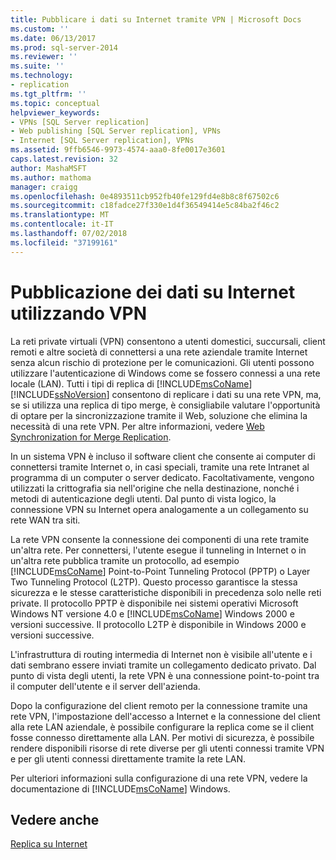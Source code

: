 ```yaml
---
title: Pubblicare i dati su Internet tramite VPN | Microsoft Docs
ms.custom: ''
ms.date: 06/13/2017
ms.prod: sql-server-2014
ms.reviewer: ''
ms.suite: ''
ms.technology:
- replication
ms.tgt_pltfrm: ''
ms.topic: conceptual
helpviewer_keywords:
- VPNs [SQL Server replication]
- Web publishing [SQL Server replication], VPNs
- Internet [SQL Server replication], VPNs
ms.assetid: 9ffb6546-9973-4574-aaa0-8fe0017e3601
caps.latest.revision: 32
author: MashaMSFT
ms.author: mathoma
manager: craigg
ms.openlocfilehash: 0e4893511cb952fb40fe129fd4e8b8c8f67502c6
ms.sourcegitcommit: c18fadce27f330e1d4f36549414e5c84ba2f46c2
ms.translationtype: MT
ms.contentlocale: it-IT
ms.lasthandoff: 07/02/2018
ms.locfileid: "37199161"
---
```

# <a name="publish-data-over-the-internet-using-vpn"></a>Pubblicazione dei dati su Internet utilizzando VPN
  La reti private virtuali (VPN) consentono a utenti domestici, succursali, client remoti e altre società di connettersi a una rete aziendale tramite Internet senza alcun rischio di protezione per le comunicazioni. Gli utenti possono utilizzare l'autenticazione di Windows come se fossero connessi a una rete locale (LAN). Tutti i tipi di replica di [!INCLUDE[msCoName](../../includes/msconame-md.md)] [!INCLUDE[ssNoVersion](../../includes/ssnoversion-md.md)] consentono di replicare i dati su una rete VPN, ma, se si utilizza una replica di tipo merge, è consigliabile valutare l'opportunità di optare per la sincronizzazione tramite il Web, soluzione che elimina la necessità di una rete VPN. Per altre informazioni, vedere [Web Synchronization for Merge Replication](web-synchronization-for-merge-replication.md).  
  
 In un sistema VPN è incluso il software client che consente ai computer di connettersi tramite Internet o, in casi speciali, tramite una rete Intranet al programma di un computer o server dedicato. Facoltativamente, vengono utilizzati la crittografia sia nell'origine che nella destinazione, nonché i metodi di autenticazione degli utenti. Dal punto di vista logico, la connessione VPN su Internet opera analogamente a un collegamento su rete WAN tra siti.  
  
 La rete VPN consente la connessione dei componenti di una rete tramite un'altra rete. Per connettersi, l'utente esegue il tunneling in Internet o in un'altra rete pubblica tramite un protocollo, ad esempio [!INCLUDE[msCoName](../../includes/msconame-md.md)] Point-to-Point Tunneling Protocol (PPTP) o Layer Two Tunneling Protocol (L2TP). Questo processo garantisce la stessa sicurezza e le stesse caratteristiche disponibili in precedenza solo nelle reti private. Il protocollo PPTP è disponibile nei sistemi operativi Microsoft Windows NT versione 4.0 e [!INCLUDE[msCoName](../../includes/msconame-md.md)] Windows 2000 e versioni successive. Il protocollo L2TP è disponibile in Windows 2000 e versioni successive.  
  
 L'infrastruttura di routing intermedia di Internet non è visibile all'utente e i dati sembrano essere inviati tramite un collegamento dedicato privato. Dal punto di vista degli utenti, la rete VPN è una connessione point-to-point tra il computer dell'utente e il server dell'azienda.  
  
 Dopo la configurazione del client remoto per la connessione tramite una rete VPN, l'impostazione dell'accesso a Internet e la connessione del client alla rete LAN aziendale, è possibile configurare la replica come se il client fosse connesso direttamente alla LAN. Per motivi di sicurezza, è possibile rendere disponibili risorse di rete diverse per gli utenti connessi tramite VPN e per gli utenti connessi direttamente tramite la rete LAN.  
  
 Per ulteriori informazioni sulla configurazione di una rete VPN, vedere la documentazione di [!INCLUDE[msCoName](../../includes/msconame-md.md)] Windows.  
  
## <a name="see-also"></a>Vedere anche  
 [Replica su Internet](replication-over-the-internet.md)  
  
  
